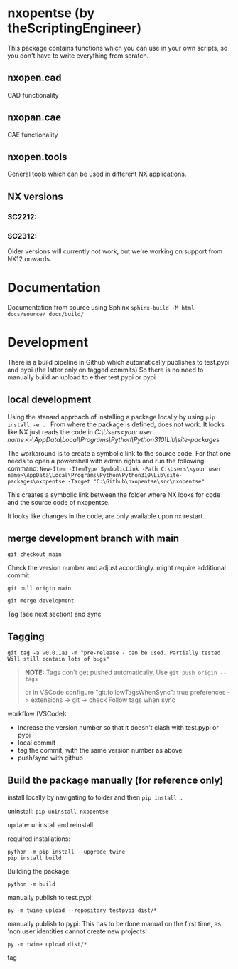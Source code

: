 # nxopentse (by theScriptingEngineer)
This package contains functions which you can use in your own scripts, so you don't have to write everything from scratch.

## nxopen.cad
CAD functionality


## nxopan.cae
CAE functionality


## nxopen.tools
General tools which can be used in different NX applications.


## NX versions
### SC2212:
### SC2312:
Older versions will currently not work, but we're working on support from NX12 onwards.

# Documentation
Documentation from source using Sphinx
```sphinx-build -M html docs/source/ docs/build/```

# Development
There is a build pipeline in Github which automatically publishes to test.pypi and pypi (the latter only on tagged commits)
So there is no need to manually build an upload to either test.pypi or pypi


## local development
Using the stanard approach of installing a package locally by using
```pip install -e . ``` From where the package is defined, does not work. It looks like NX just reads the code in *C:\Users\<your user name>>\AppData\Local\Programs\Python\Python310\Lib\site-packages*

The workaround is to create a symbolic link to the source code. For that one needs to open a powershell with admin rights and run the following command:
```New-Item -ItemType SymbolicLink -Path C:\Users\<your user name>\AppData\Local\Programs\Python\Python310\Lib\site-packages\nxopentse -Target "C:\Github\nxopentse\src\nxopentse"```

This creates a symbolic link between the folder where NX looks for code and the source code of nxopentse.

It looks like changes in the code, are only available upon nx restart...


## merge development branch with main
``` git checkout main ```

Check the version number and adjust accordingly. might require additional commit


``` git pull origin main ```

``` git merge development ```


Tag (see next section) and sync

## Tagging
``` git tag -a v0.0.1a1 -m "pre-release - can be used. Partially tested. Will still contain lots of bugs" ```

> **NOTE:** Tags don't get pushed automatically. Use ```git push origin --tags```
> 
> 
> or in VSCode configure "git.followTagsWhenSync": true
> preferences -> extensions -> git -> check Follow tags when sync

workflow (VSCode):
  - increase the version number so that it doesn't clash with test.pypi or pypi
  - local commit
  - tag the commit, with the same version number as above
  - push/sync with github





## Build the package manually (for reference only)
install locally by navigating to folder and then
```pip install .```

uninstall:
```pip uninstall nxopentse```

update: uninstall and reinstall

required installations:
```
python -m pip install --upgrade twine
pip install build
```

Building the package:
```
python -m build
```

manually publish to test.pypi:
```
py -m twine upload --repository testpypi dist/*
```

manually publish to pypi:
This has to be done manual on the first time, as 'non user identities cannot create new projects'
```
py -m twine upload dist/*
```

tag 

